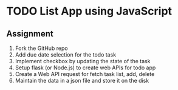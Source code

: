 # TODO List App using JavaScript

## Assignment

1. Fork the GitHub repo
1. Add due date selection for the todo task
1. Implement checkbox by updating the state of the task
1. Setup flask (or Node.js) to create web APIs for todo app
1. Create a Web API request for fetch task list, add, delete
1. Maintain the data in a json file and store it on the disk